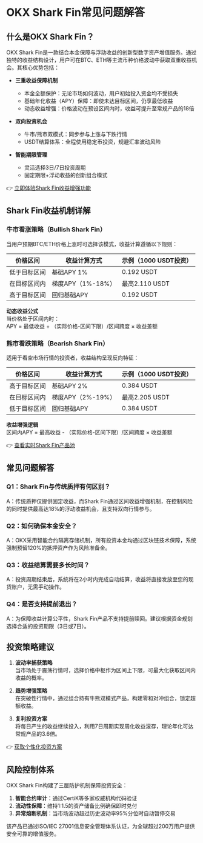 # OKX Shark Fin常见问题解答

## 什么是OKX Shark Fin？

OKX Shark Fin是一款结合本金保障与浮动收益的创新型数字资产增值服务。通过独特的收益结构设计，用户可在BTC、ETH等主流币种价格波动中获取双重收益机会。其核心优势包括：

- **三重收益保障机制**
  - 本金全额保护：无论市场如何波动，用户初始投入资金均不受损失
  - 基础年化收益（APY）保障：即使未达目标区间，仍享最低收益
  - 动态收益增强：价格波动在预设区间内时，收益可提升至常规产品的18倍

- **双向投资机会**
  - 牛市/熊市双模式：同步参与上涨与下跌行情
  - USDT结算体系：全程使用稳定币投资，规避汇率波动风险

- **智能期限管理**
  - 灵活选择3日/7日投资周期
  - 固定期限+浮动收益的创新组合模式

👉 [立即体验Shark Fin收益增强功能](https://bit.ly/okx_welcome)

## Shark Fin收益机制详解

### 牛市看涨策略（Bullish Shark Fin）

当用户预期BTC/ETH价格上涨时可选择该模式，收益计算遵循以下规则：

| 价格区间 | 收益计算方式 | 示例（1000 USDT投资） |
|---------|-------------|-----------------------|
| 低于目标区间 | 基础APY 1% | 0.192 USDT |
| 在目标区间内 | 梯度APY（1%-18%） | 最高2.110 USDT |
| 高于目标区间 | 回归基础APY | 0.192 USDT |

**动态收益公式**  
当价格处于区间内时：  
APY = 最低收益 + （实际价格-区间下限）/区间跨度 × 收益差额

### 熊市看跌策略（Bearish Shark Fin）

适用于看空市场行情的投资者，收益结构呈现反向特征：

| 价格区间 | 收益计算方式 | 示例（1000 USDT投资） |
|---------|-------------|-----------------------|
| 高于目标区间 | 基础APY 2% | 0.384 USDT |
| 在目标区间内 | 梯度APY（2%-19%） | 最高2.205 USDT |
| 低于目标区间 | 回归基础APY | 0.384 USDT |

**收益增强逻辑**  
区间内APY = 最高收益 - （实际价格-区间下限）/区间跨度 × 收益差额

👉 [查看实时Shark Fin产品池](https://bit.ly/okx_welcome)

## 常见问题解答

### Q1：Shark Fin与传统质押有何区别？
A：传统质押仅提供固定收益，而Shark Fin通过区间收益增强机制，在控制风险的同时提供最高达18%的浮动收益机会，且支持双向行情参与。

### Q2：如何确保本金安全？
A：OKX采用智能合约隔离存储机制，所有投资本金均通过区块链技术保障，系统强制预留120%的抵押资产作为风险准备金。

### Q3：收益结算需要多长时间？
A：投资周期结束后，系统将在2小时内完成自动结算，收益将直接发放至您的现货账户，无需手动操作。

### Q4：是否支持提前退出？
A：为保障收益计算公平性，Shark Fin产品不支持提前赎回。建议根据资金规划选择合适的投资期限（3日或7日）。

## 投资策略建议

1. **波动率捕获策略**  
   当市场处于震荡行情时，选择价格中枢作为区间上下限，可最大化获取区间内收益的概率。

2. **趋势增强策略**  
   在突破性行情中，通过组合持有牛熊双模式产品，构建零和对冲组合，锁定超额收益。

3. **复利投资方案**  
   将每日产生的收益继续投入，利用7日周期实现周化收益滚存，理论年化可达常规产品的3.6倍。

👉 [获取个性化投资方案](https://bit.ly/okx_welcome)

## 风险控制体系

OKX Shark Fin构建了三层防护机制保障投资安全：
1. **智能合约审计**：通过CertiK等多家权威机构代码验证
2. **流动性保障**：维持1:1.5的资产储备比例确保即时兑付
3. **异常熔断机制**：当市场波动超过历史波动率95%分位时自动暂停交易

该产品已通过ISO/IEC 27001信息安全管理体系认证，为全球超过200万用户提供安全可靠的增值服务。